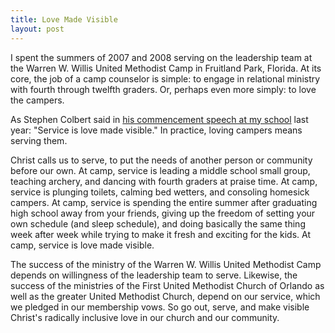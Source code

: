 ```yaml
---
title: Love Made Visible
layout: post
---
```

I spent the summers of 2007 and 2008 serving on the leadership team at the
Warren W. Willis United Methodist Camp in Fruitland Park, Florida. At its core,
the job of a camp counselor is simple: to engage in relational ministry with
fourth through twelfth graders. Or, perhaps even more simply: to love the
campers.

As Stephen Colbert said in [his commencement speech at my
school](http://www.youtube.com/watch?v=YJq8pB0ivMs "Northwestern
University Commencement Speech 2011") last year: "Service is love made
visible." In practice, loving campers means serving them.

Christ calls us to serve, to put the needs of another person or
community before our own.  At camp, service is leading a middle school
small group, teaching archery, and dancing with fourth graders at praise
time. At camp, service is plunging toilets, calming bed wetters, and
consoling homesick campers. At camp, service is spending the entire
summer after graduating high school away from your friends, giving up
the freedom of setting your own schedule (and sleep schedule), and doing
basically the same thing week after week while trying to make it fresh
and exciting for the kids. At camp, service is love made visible.

The success of the ministry of the Warren W. Willis United Methodist
Camp depends on willingness of the leadership team to serve. Likewise,
the success of the ministries of the First United Methodist Church of
Orlando as well as the greater United Methodist Church, depend on our
service, which we pledged in our membership vows. So go out, serve, and
make visible Christ's radically inclusive love in our church and our
community.

